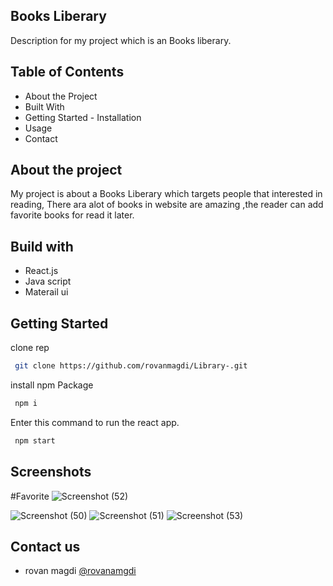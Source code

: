 ## Books Liberary
Description for my project which is an Books liberary.

## Table of Contents
 
  - About the Project
  - Built With
  - Getting Started
        - Installation
  - Usage
  - Contact
## About the project

My project is about a Books Liberary which targets people that interested in reading, There ara alot of books in website are amazing ,the reader can add favorite books for read it later.

## Build with 


- React.js
- Java script
- Materail ui


## Getting Started

clone rep
```bash
 git clone https://github.com/rovanmagdi/Library-.git
```

install npm Package
```bash
 npm i
```

Enter this command to run the react app.
```bash
 npm start
```

    
## Screenshots

#Favorite
![Screenshot (52)](https://user-images.githubusercontent.com/64366119/205354089-53f81b65-3707-4cf6-9fad-651f949d1a1d.png)

![Screenshot (50)](https://user-images.githubusercontent.com/64366119/205354100-d6ee55a3-ec97-4f2d-a064-1c54f6ee5b25.png)
![Screenshot (51)](https://user-images.githubusercontent.com/64366119/205354106-6fb3c90c-62f8-4e48-b421-b1064779961d.png)
![Screenshot (53)](https://user-images.githubusercontent.com/64366119/205354198-6cd5a1fb-5827-40f7-a276-b6f8ff2b282f.png)


## Contact us

- rovan magdi [@rovanamgdi](rovanmagdi@gmail.com)



